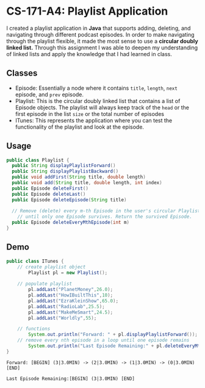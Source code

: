 # CS-171-A4: Playlist Application
I created a playlist application in **Java** that supports adding, deleting, and navigating through different podcast episodes. In order to make navigating through the playlist flexible, it made the most sense to use a **circular doubly linked list.** Through this assignment I was able to deepen my understanding of linked lists and apply the knowledge that I had learned in class.

## Classes
- Episode: Essentially a node where it contains `title`, `length`, `next` episode, and `prev` episode.
- Playlist: This is the circular doubly linked list that contains a list of Episode objects. The playlist will always keep track of the `head` or the first episode in the list `size` or the total number of episodes
- ITunes: This represents the application where you can test the functionality of the playlist and look at the episode.

## Usage
```java
public class Playlist {
  public String displayPlaylistForward()
  public String displayPlaylistBackward()
  public void addFirst(String title, double length)
  public void add(String title, double length, int index)
  public Episode deleteFirst()
  public Episode deleteLast()
  public Episode deleteEpisode(String title)
  
  // Remove (delete) every m-th Episode in the user's circular Playlist,
	// until only one Episode survives. Return the survived Episode.
  public Episode deleteEveryMthEpisode(int m)
}
```

## Demo
``` Java
public class ITunes {
    // create playlist object
		Playlist pl = new Playlist();
		
    // populate playlist
		pl.addLast("PlanetMoney",26.0);
		pl.addLast("HowIBuiltThis",10);
		pl.addLast("EzraKleinShow",65.0);
		pl.addLast("RadioLab",25.5);
		pl.addLast("MakeMeSmart",24.5);
		pl.addLast("Worldly",55);

    // functions
		System.out.println("Forward: " + pl.displayPlaylistForward());
    // remove every nth episode in a loop until one episode remains
		System.out.println("Last Episode Remaining:" + pl.deleteEveryMthEpisode(3));
}
```
```
Forward: [BEGIN] (3|3.0MIN) -> (2|3.0MIN) -> (1|3.0MIN) -> (0|3.0MIN) [END]

Last Episode Remaining:[BEGIN] (3|3.0MIN) [END]
```
